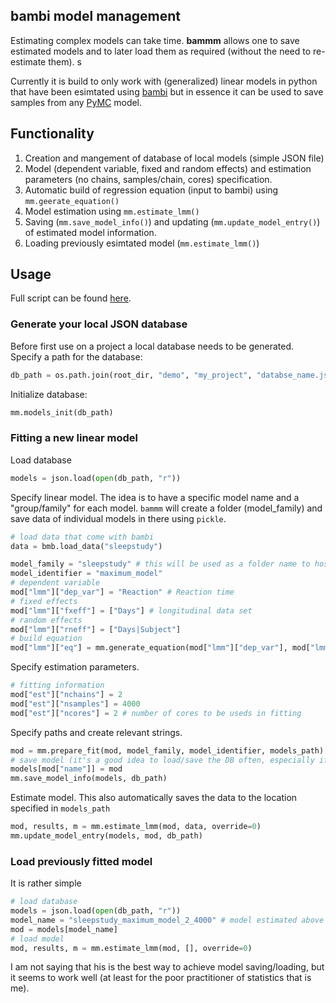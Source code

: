 ## **bam**bi **m**odel **m**anagement

Estimating complex models can take time. **bammm** allows one to save estimated models and to later load them as required (without the need to re-estimate them). s

Currently it is build to only work with (generalized) linear models in python that have been esimtated using [bambi](https://github.com/bambinos/bambi) but in essence it can be used to save samples from any [PyMC](https://github.com/pymc-devs/pymc) model.

## Functionality

1. Creation and mangement of database of local models (simple JSON file)
2. Model (dependent variable, fixed and random effects) and estimation parameters (no chains, samples/chain, cores) specification.
3. Automatic build of regression equation (input to bambi) using `mm.geerate_equation()`
4. Model estimation using `mm.estimate_lmm()`
5. Saving (`mm.save_model_info()`) and updating (`mm.update_model_entry()`) of estimated model information.
6. Loading previously esimtated model (`mm.estimate_lmm()`)

## Usage
Full script can be found [here](https://github.com/ozika/bammm/blob/main/demo/examples.py).
### Generate your local JSON database


Before first use on a project a local database needs to be generated. Specify a path for the database:
```python
db_path = os.path.join(root_dir, "demo", "my_project", "databse_name.json")
```
Initialize database:
```python
mm.models_init(db_path)
```

### Fitting a new linear model
Load database
```python
models = json.load(open(db_path, "r"))
```

Specify linear model. The idea is to have a specific model name and a "group/family" for each model. `bammm` will create a folder (model_family) and save data of individual models in there using `pickle`.

```python
# load data that come with bambi
data = bmb.load_data("sleepstudy")

model_family = "sleepstudy" # this will be used as a folder name to host the models
model_identifier = "maximum_model"
# dependent variable
mod["lmm"]["dep_var"] = "Reaction" # Reaction time
# fixed effects
mod["lmm"]["fxeff"] = ["Days"] # longitudinal data set
# random effects
mod["lmm"]["rneff"] = ["Days|Subject"]
# build equation
mod["lmm"]["eq"] = mm.generate_equation(mod["lmm"]["dep_var"], mod["lmm"]["fxeff"], mod["lmm"]["rneff"])

```
Specify estimation parameters.
```python
# fitting information
mod["est"]["nchains"] = 2
mod["est"]["nsamples"] = 4000
mod["est"]["ncores"] = 2 # number of cores to be useds in fitting
```
Specify paths and create relevant strings.
```python
mod = mm.prepare_fit(mod, model_family, model_identifier, models_path)
# save model (it's a good idea to load/save the DB often, especially if one runs multiple models at the same time)
models[mod["name"]] = mod
mm.save_model_info(models, db_path)
```
Estimate model. This also automatically saves the data to the location specified in `models_path`
```python
mod, results, m = mm.estimate_lmm(mod, data, override=0)
mm.update_model_entry(models, mod, db_path)
```

### Load previously fitted model
It is rather simple
```python
# load database
models = json.load(open(db_path, "r"))
model_name = "sleepstudy_maximum_model_2_4000" # model estimated above
mod = models[model_name]
# load model
mod, results, m = mm.estimate_lmm(mod, [], override=0)
```



I am not saying that his is the best way to achieve model saving/loading, but it seems to work well (at least for the poor practitioner of statistics that is me).
